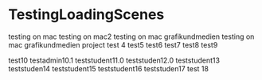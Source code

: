 # TestingLoadingScenes
testing on mac
testing on mac2
testing on mac grafikundmedien
testing on mac grafikundmedien project
test 4
test5
test6
test7
test8
test9

test10
testadmin10.1
teststudent11.0
teststuden12.0
teststudent13
teststuden14
teststudent15
teststudent16
teststuden17
test 18

